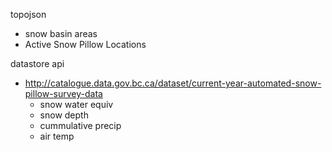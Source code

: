 topojson
- snow basin areas
- Active Snow Pillow Locations

datastore api
 - http://catalogue.data.gov.bc.ca/dataset/current-year-automated-snow-pillow-survey-data
 	- snow water equiv
 	- snow depth
 	- cummulative precip
 	- air temp